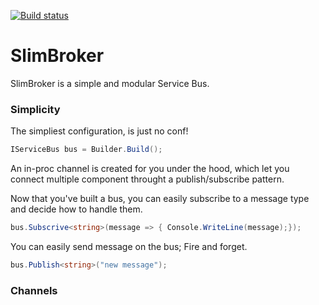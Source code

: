 [![Build status](https://ci.appveyor.com/api/projects/status/k93ijhyaj7qdrw2x?svg=true)](https://ci.appveyor.com/project/fmichellonet/slimbroker)
# SlimBroker
SlimBroker is a simple and modular Service Bus.

### Simplicity

The simpliest configuration, is just no conf!
```csharp
IServiceBus bus = Builder.Build();
```
An in-proc channel is created for you under the hood, which let you connect multiple component throught a publish/subscribe pattern.

Now that you've built a bus, you can easily subscribe to a message type and decide how to handle them.
```csharp
bus.Subscrive<string>(message => { Console.WriteLine(message);});
```

You can easily send message on the bus; Fire and forget.
```csharp
bus.Publish<string>("new message");
```

### Channels


